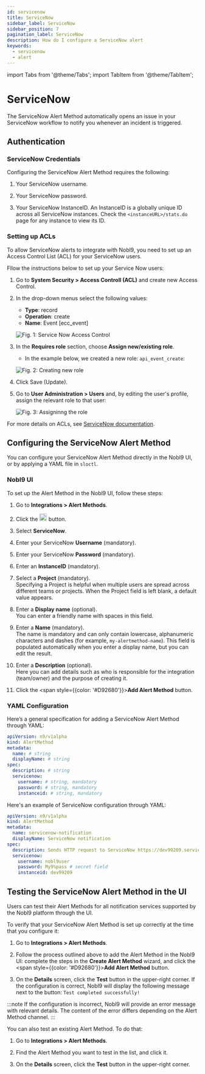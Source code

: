 ```yaml
---
id: servicenow
title: ServiceNow
sidebar_label: ServiceNow
sidebar_position: 7
pagination_label: ServiceNow
description: How do I configure a ServiceNow alert
keywords:
  - servicenow
  - alert
---
```

import Tabs from '@theme/Tabs';
import TabItem from '@theme/TabItem';

# ServiceNow

The ServiceNow Alert Method automatically opens an issue in your ServiceNow workflow to notify you whenever an incident is triggered.

## Authentication

### ServiceNow Credentials

Configuring the ServiceNow Alert Method requires the following:

1. Your ServiceNow username.

2. Your ServiceNow password.

3. Your ServiceNow InstanceID.
    An InstanceID is a globally unique ID across all ServiceNow instances. Check the `<instanceURL>/stats.do` page for any instance to view its ID.

### Setting up ACLs

To allow ServiceNow alerts to integrate with Nobl9, you need to set up an Access Control List (ACL) for your ServiceNow users.

Fllow the instructions below to set up your Service Now users:

1. Go to **System Security > Access Controll (ACL)** and create new Access Control.

2. In the drop-down menus select the following values:
   * **Type**: record
   * **Operation**: create
   * **Name**: Event [ecc_event]

    <img src="/img/SNow_step1.png" title="Fig. 1: Service Now Access Control"></img>

3. In the **Requires role** section, choose **Assign new/existing role**.
   * In the example below, we created a new role: `api_event_create`:

    <img src="/img/SNow_step2.png" title="Fig. 2: Creating new role"></img>

4. Click Save (Update).

5. Go to **User Administration > Users** and, by editing the user's profile, assign the relevant role to that user:

    <img src="/img/SNow_step3.png" title="Fig. 3: Assigninng the role"></img>

For more details on ACLs, see [ServiceNow documentation](https://docs.servicenow.com/bundle/rome-platform-administration/page/administer/contextual-security/task/t_CreateAnACLRule.html#t_CreateAnACLRule).

## Configuring the ServiceNow Alert Method

You can configure your ServiceNow Alert Method directly in the Nobl9 UI, or by applying a YAML file in `sloctl`.

### Nobl9 UI

To set up the Alert Method in the Nobl9 UI, follow these steps:

1. Go to **Integrations > Alert Methods**.

2. Click the <img src="/img/plus_button.png" alt="plus button" width="20" height="20"></img> button.

3. Select **ServiceNow**.

4. Enter your ServiceNow **Username** (mandatory).

5. Enter your ServiceNow **Password** (mandatory).

6. Enter an **InstanceID** (mandatory).

7. Select a **Project** (mandatory).<br/>
    Specifying a Project is helpful when multiple users are spread across different teams or projects. When the Project field is left blank, a default value appears.

8. Enter a **Display name** (optional).<br/>
    You can enter a friendly name with spaces in this field.

9. Enter a **Name** (mandatory).<br/>
    The name is mandatory and can only contain lowercase, alphanumeric characters and dashes (for example, `my-alertmethod-name`). This field is populated automatically when you enter a display name, but you can edit the result.

10. Enter a **Description** (optional).<br/>
    Here you can add details such as who is responsible for the integration (team/owner) and the purpose of creating it.

11. Click the <span style={{color: '#D92680'}}>**Add Alert Method**</span> button.

### YAML Configuration

<Tabs>
<TabItem value="code" label="YAML" default>

Here’s a general specification for adding a ServiceNow Alert Method through YAML:

```yaml
apiVersion: n9/v1alpha
kind: AlertMethod
metadata:
  name: # string
  displayName: # string
spec:
  description: # string
  servicenow:
    username: # string, mandatory
    password: # string, mandatory
    instanceid: # string, mandatory
```

</TabItem>
<TabItem value="shell" label="Example">

Here's an example of ServiceNow configuration through YAML:

```yaml
apiVersion: n9/v1alpha
kind: AlertMethod
metadata:
  name: servicenow-notification
  displayName: ServiceNow notification
spec:
  description: Sends HTTP request to ServiceNow https://dev99209.service-now.com/api/now/table/ecc_event
  servicenow:
    username: nobl9user
    password: My9%pass # secret field
    instanceid: dev99209
```

</TabItem>
</Tabs>

## Testing the ServiceNow Alert Method in the UI

Users can test their Alert Methods for all notification services supported by the Nobl9 platform through the UI.

To verify that your ServiceNow Alert Method is set up correctly at the time that you configure it:

1. Go to **Integrations > Alert Methods**.

2. Follow the process outlined above to add the Alert Method in the Nobl9 UI: complete the steps in the **Create Alert Method** wizard, and click the <span style={{color: '#D92680'}}>**Add Alert Method**</span> button.

3. On the **Details** screen, click the **Test** button in the upper-right corner. If the configuration is correct, Nobl9 will display the following message next to the button:
    `Test completed successfully!`

:::note
If the configuration is incorrect, Nobl9 will provide an error message with relevant details. The content of the error differs depending on the Alert Method channel.
:::

You can also test an existing Alert Method. To do that:

1. Go to **Integrations > Alert Methods**.

2. Find the Alert Method you want to test in the list, and click it.

3. On the **Details** screen, click the **Test** button in the upper-right corner.
